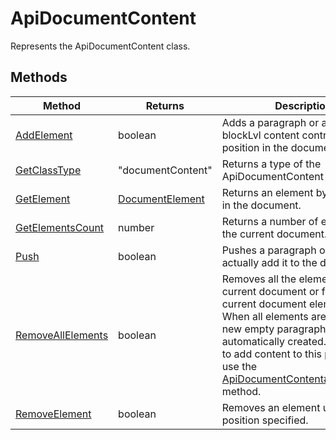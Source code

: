 # ApiDocumentContent

Represents the ApiDocumentContent class.


## Methods

| Method | Returns | Description |
| ------ | ------- | ----------- |
| [AddElement](./Methods/AddElement.md) | boolean | Adds a paragraph or a table or a blockLvl content control using its position in the document content. |
| [GetClassType](./Methods/GetClassType.md) | "documentContent" | Returns a type of the ApiDocumentContent class. |
| [GetElement](./Methods/GetElement.md) | [DocumentElement](../Enumeration/DocumentElement.md) | Returns an element by its position in the document. |
| [GetElementsCount](./Methods/GetElementsCount.md) | number | Returns a number of elements in the current document. |
| [Push](./Methods/Push.md) | boolean | Pushes a paragraph or a table to actually add it to the document. |
| [RemoveAllElements](./Methods/RemoveAllElements.md) | boolean | Removes all the elements from the current document or from the current document element. 💡 When all elements are removed, a new empty paragraph is automatically created. If you want to add content to this paragraph, use the [ApiDocumentContent#GetElement](../ApiDocumentContent/Methods/GetElement.md) method. |
| [RemoveElement](./Methods/RemoveElement.md) | boolean | Removes an element using the position specified. |
